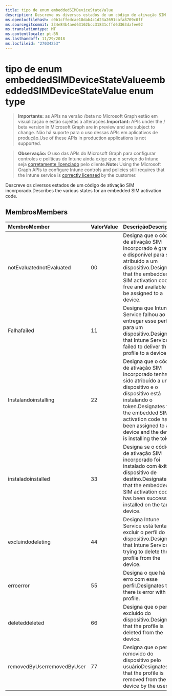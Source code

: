 ```yaml
---
title: tipo de enum embeddedSIMDeviceStateValue
description: Descreve os diversos estados de um código de ativação SIM incorporado.
ms.openlocfilehash: c0b1cffedcae18dab4c1d23a2691cafa8709c0ff
ms.sourcegitcommit: 334e84b4aed63162bcc31831cffd6d363dafee02
ms.translationtype: MT
ms.contentlocale: pt-BR
ms.lasthandoff: 11/29/2018
ms.locfileid: "27034253"
---
```

# <a name="embeddedsimdevicestatevalue-enum-type"></a><span data-ttu-id="17c0c-103">tipo de enum embeddedSIMDeviceStateValue</span><span class="sxs-lookup"><span data-stu-id="17c0c-103">embeddedSIMDeviceStateValue enum type</span></span>

> <span data-ttu-id="17c0c-104">**Importante:** as APIs na versão /beta no Microsoft Graph estão em visualização e estão sujeitas a alterações.</span><span class="sxs-lookup"><span data-stu-id="17c0c-104">**Important:** APIs under the / beta version in Microsoft Graph are in preview and are subject to change.</span></span> <span data-ttu-id="17c0c-105">Não há suporte para o uso dessas APIs em aplicativos de produção.</span><span class="sxs-lookup"><span data-stu-id="17c0c-105">Use of these APIs in production applications is not supported.</span></span>

> <span data-ttu-id="17c0c-106">**Observação:** O uso das APIs do Microsoft Graph para configurar controles e políticas do Intune ainda exige que o serviço do Intune seja [corretamente licenciado](https://go.microsoft.com/fwlink/?linkid=839381) pelo cliente.</span><span class="sxs-lookup"><span data-stu-id="17c0c-106">**Note:** Using the Microsoft Graph APIs to configure Intune controls and policies still requires that the Intune service is [correctly licensed](https://go.microsoft.com/fwlink/?linkid=839381) by the customer.</span></span>

<span data-ttu-id="17c0c-107">Descreve os diversos estados de um código de ativação SIM incorporado.</span><span class="sxs-lookup"><span data-stu-id="17c0c-107">Describes the various states for an embedded SIM activation code.</span></span>
## <a name="members"></a><span data-ttu-id="17c0c-108">Membros</span><span class="sxs-lookup"><span data-stu-id="17c0c-108">Members</span></span>
|<span data-ttu-id="17c0c-109">Membro</span><span class="sxs-lookup"><span data-stu-id="17c0c-109">Member</span></span>|<span data-ttu-id="17c0c-110">Valor</span><span class="sxs-lookup"><span data-stu-id="17c0c-110">Value</span></span>|<span data-ttu-id="17c0c-111">Descrição</span><span class="sxs-lookup"><span data-stu-id="17c0c-111">Description</span></span>|
|:---|:---|:---|
|<span data-ttu-id="17c0c-112">notEvaluated</span><span class="sxs-lookup"><span data-stu-id="17c0c-112">notEvaluated</span></span>|<span data-ttu-id="17c0c-113">0</span><span class="sxs-lookup"><span data-stu-id="17c0c-113">0</span></span>|<span data-ttu-id="17c0c-114">Designa que o código de ativação SIM incorporado é gratuito e disponível para ser atribuído a um dispositivo.</span><span class="sxs-lookup"><span data-stu-id="17c0c-114">Designates that the embedded SIM activation code is free and available to be assigned to a device.</span></span>|
|<span data-ttu-id="17c0c-115">Falha</span><span class="sxs-lookup"><span data-stu-id="17c0c-115">failed</span></span>|<span data-ttu-id="17c0c-116">1</span><span class="sxs-lookup"><span data-stu-id="17c0c-116">1</span></span>|<span data-ttu-id="17c0c-117">Designa que Intune Service falhou ao entregar esse perfil para um dispositivo.</span><span class="sxs-lookup"><span data-stu-id="17c0c-117">Designates that Intune Service failed to deliver this profile to a device.</span></span>|
|<span data-ttu-id="17c0c-118">Instalando</span><span class="sxs-lookup"><span data-stu-id="17c0c-118">installing</span></span>|<span data-ttu-id="17c0c-119">2</span><span class="sxs-lookup"><span data-stu-id="17c0c-119">2</span></span>|<span data-ttu-id="17c0c-120">Designa que o código de ativação SIM incorporado tenha sido atribuído a um dispositivo e o dispositivo está instalando o token.</span><span class="sxs-lookup"><span data-stu-id="17c0c-120">Designates that the embedded SIM activation code has been assigned to a device and the device is installing the token.</span></span>|
|<span data-ttu-id="17c0c-121">instalado</span><span class="sxs-lookup"><span data-stu-id="17c0c-121">installed</span></span>|<span data-ttu-id="17c0c-122">3</span><span class="sxs-lookup"><span data-stu-id="17c0c-122">3</span></span>|<span data-ttu-id="17c0c-123">Designa se o código de ativação SIM incorporado foi instalado com êxito no dispositivo de destino.</span><span class="sxs-lookup"><span data-stu-id="17c0c-123">Designates that the embedded SIM activation code has been successfully installed on the target device.</span></span>|
|<span data-ttu-id="17c0c-124">excluindo</span><span class="sxs-lookup"><span data-stu-id="17c0c-124">deleting</span></span>|<span data-ttu-id="17c0c-125">4</span><span class="sxs-lookup"><span data-stu-id="17c0c-125">4</span></span>|<span data-ttu-id="17c0c-126">Designa Intune Service está tentando excluir o perfil do dispositivo.</span><span class="sxs-lookup"><span data-stu-id="17c0c-126">Designates that Intune Service is trying to delete the profile from the device.</span></span>|
|<span data-ttu-id="17c0c-127">erro</span><span class="sxs-lookup"><span data-stu-id="17c0c-127">error</span></span>|<span data-ttu-id="17c0c-128">5</span><span class="sxs-lookup"><span data-stu-id="17c0c-128">5</span></span>|<span data-ttu-id="17c0c-129">Designa o que há um erro com esse perfil.</span><span class="sxs-lookup"><span data-stu-id="17c0c-129">Designates that there is error with this profile.</span></span>|
|<span data-ttu-id="17c0c-130">deleted</span><span class="sxs-lookup"><span data-stu-id="17c0c-130">deleted</span></span>|<span data-ttu-id="17c0c-131">6</span><span class="sxs-lookup"><span data-stu-id="17c0c-131">6</span></span>|<span data-ttu-id="17c0c-132">Designa que o perfil é excluído do dispositivo.</span><span class="sxs-lookup"><span data-stu-id="17c0c-132">Designates that the profile is deleted from the device.</span></span>|
|<span data-ttu-id="17c0c-133">removedByUser</span><span class="sxs-lookup"><span data-stu-id="17c0c-133">removedByUser</span></span>|<span data-ttu-id="17c0c-134">7</span><span class="sxs-lookup"><span data-stu-id="17c0c-134">7</span></span>|<span data-ttu-id="17c0c-135">Designa que o perfil é removido do dispositivo pelo usuário</span><span class="sxs-lookup"><span data-stu-id="17c0c-135">Designates that the profile is removed from the device by the user</span></span>|





